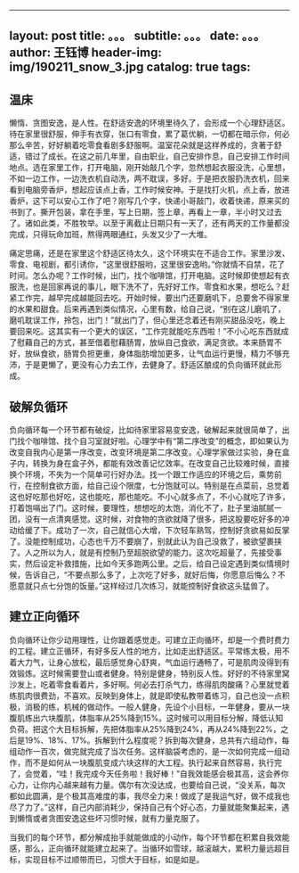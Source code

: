  --- 
 layout:     post 
 title:      。。。 
 subtitle:   。。。
 date:       。。。
 author:     王钰博 
 header-img: img/190211_snow_3.jpg 
 catalog: true 
 tags: 
 --- 
## 温床
懒惰、贪图安逸，是人性。在舒适安逸的环境里待久了，会形成一个心理舒适区。待在家里很舒服，伸手有衣穿，张口有零食，累了葛优躺，一切都在暗示你，何必那么辛苦，好好躺着吃零食看剧多舒服啊。温室花朵就是这样养成的，贪著于舒适，错过了成长。在这之前几年里，自由职业，自己安排作息，自己安排工作时间地点。选在家里工作，打开电脑，刚开始敲几个字，忽然想起衣服没洗，心里想，不如一边工作，一边洗衣机自动洗，两不耽误，多好。于是把衣服扔洗衣机，回来看到电脑旁香炉，想起应该点上香，工作时候安神。于是找打火机，点上香，放进香炉，这下可以安心工作了吧？刚写几个字，快递小哥敲门，收着快递，原来买的书到了。撕开包装，拿在手里，写上日期，签上章，再看上一章，半小时又过去了。诸如此类，不胜牧举。以至于离截止日期只有一天了，还有两天的工作量都没完成，只得玩命加班，熬得两眼通红，头发又少了一大堆。

痛定思痛，还是在家里这个舒适区待太久，这个环境实在不适合工作。家里沙发、零食、电视剧，都引诱你，“这里很舒服哟，这里很安逸哟。”你就情不自禁，花了时间。怎么办呢？工作时候，出门，找个咖啡馆，打开电脑。这时候即使想起有衣服洗，也是回家再说的事儿，眼下洗不了，先好好工作。零食和水果，想吃么？赶紧工作完，越早完成越能回去吃。开始时候，要出门还要磨叽下，总要舍不得家里的水果和甜食。后来再遇到类似情况，心里有数，给自己说，“别在这儿磨叽了，磨叽耽误工作，拎包，出门！”就出门了，但心里还念着还有刚买甜品没吃，晚上要回来吃。这其实有一个更大的误区，“工作完就能吃东西啦！”不小心吃东西就成了慰藉自己的方式，甚至借着慰藉肠胃，放纵自己食欲，满足贪欲。本来肠胃不好，放纵食欲，肠胃负担更重，身体脂肪增加更多，让气血运行更慢，精力不够充沛，于是更懒了，更没有心力去工作，去健身了。舒适区酿成的负向循环就此形成。

## 破解负循环
负向循环每一个环节都有破绽，比如待家里容易变安逸，破解起来就很简单了，出门找个咖啡馆、找个自习室就好啦。心理学中有“第二序改变”的概念，即如果认为改变自我内心是第一序改变，改变环境是第二序改变。心理学家做过实验，身在盒子内，转换为身在盒子外，都能有效改善记忆效率。在改变自己比较难时候，直接换个环境，不失为一个简单可行好办法。找一个跟工作适应的环境之后，乘势前行，在控制食欲方面，给自己设个限度，七分饱就可以。特别是在点菜前，总觉着这也好吃那也好吃，这也能吃，那也能吃。不小心就多点了，不小心就吃了许多，打着饱嗝出了门。这时候，要理性，想想吃的太饱，消化不了，肚子里油腻腻一团，没有一点清爽感觉。这时候，对食物的贪欲就降了很多，把这股要吃好多的冲动给缓了下。成功了一次，自己就信心大增，下次轻车熟驾，控制好贪欲易如反掌了。没能控制成功，心态也千万不要崩了，别就此认为自己没救了，被欲望裹挟了。人之所以为人，就是有控制乃至超脱欲望的能力。这次吃超量了，先接受事实，然后设定补救措施，比如今天多跑两公里。之后，给自己设定遇到类似情境时候，告诉自己，“不要点那么多了，上次吃了好多，就好后悔，你愿意后悔么？不愿意就只点七分饱的饭量。”这样经过几次练习，就能控制好食欲这头猛兽了。

## 建立正向循环

负向循环让你少动用理性，让你跟着感觉走。可建立正向循环，却是一个费时费力的工程。建立正循环，有好多反人性的地方，比如走出舒适区。平常练太极，用不着大力气，让身心放松，最后感觉身心舒爽，气血运行通畅了，可是肌肉没得到有效锻炼。这时候需要登山或者健身。特别是健身，特别反人性。好好的不待家里窝沙发上，吃着零食看着片，多好啊。何必去打杀气力，练得肌肉酸痛？心里就觉着练肌肉很费劲，不喜欢。反映到身体上，就是即使私教带着练习，自己也没一点积极，消极的练，机械的做动作。一般人健身，先设个小目标，一年健身，要从一块腹肌练出六块腹肌，体脂率从25%降到15%。这时候可以用目标分解，降低认知负荷。把这个大目标拆解，先把体脂率从25%降到24%，再从24%降到22%，之后是19%、18%、17%。拆解到什么程度呢？拆到每次健身，总共有六组动作，每组动作一百次，做完就完成了当次任务。这样脑袋考虑的，是一次如何完成一组动作，而不是如何从一块腹肌变成六块这样的大工程。执行起来自然容易，执行完了，会觉着，“哇！我完成今天任务啦！我好棒！”自我效能感会极其高，这会养你心力，让你内心越来越有力量。偶尔有次没达成，也要给自己说，“没关系，每次都如此圆满，是个极其高难度的事，我尽全力来！做成了是我运气好，做不成我也尽了力了。”这样，自己内部消耗少，保持自己有个好心态，力量就能聚集起来，遇到懒惰或者贪图安逸这些坏习惯时候，就有力量克服了。

当我们的每个环节，都分解成抬手就能做成的小动作，每个环节都在积累自我效能感，那么，正向循环就能建立起来了。当循环如雪球，越滚越大，累积力量远超目标，实现目标不过顺带而已，习惯大于目标，如是如是。




